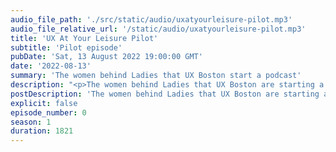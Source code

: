 ```yaml
---
audio_file_path: './src/static/audio/uxatyourleisure-pilot.mp3'
audio_file_relative_url: '/static/audio/uxatyourleisure-pilot.mp3'
title: 'UX At Your Leisure Pilot'
subtitle: 'Pilot episode'
pubDate: 'Sat, 13 August 2022 19:00:00 GMT'
date: '2022-08-13'
summary: 'The women behind Ladies that UX Boston start a podcast'
description: "<p>The women behind Ladies that UX Boston are starting a podcast! In this pilot episode, we discuss what its been like to organize a meetup during a pandemic, how we got into Ladies that UX, and where we see meetups going in the future.</p><p>Find us:</p><ul><li><a href='https://twitter.com/UXAtYourLeisure'>@UXAtYourLeisure</a></li><li>Katie&#58; <a href='https://twitter.com/langermank'>@langermank</a></li><li>Lara&#58; <a href='https://twitter.com/lar_greenberg'>@lar_greenberg</a></li><li>Olga&#58; <a href='https://twitter.com/olgavperfilieva'>@olgavperfilieva</a></li></ul>"
postDescription: 'The women behind Ladies that UX Boston are starting a podcast! In this pilot episode, we discuss what its been like to organize a meetup during a pandemic, how we got into Ladies that UX, and where we see meetups going in the future.'
explicit: false
episode_number: 0
season: 1
duration: 1821
---
```

